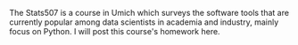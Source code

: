 The Stats507 is a course in Umich which surveys the software tools that are currently popular among data scientists in academia and industry, mainly focus on Python. I will post this course's homework here.
